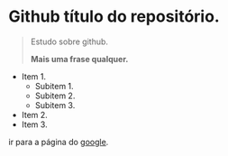 # Github título do repositório.

> Estudo sobre github.
> 
> **Mais uma frase qualquer.**

* Item 1.
  - Subitem 1.
  - Subitem 2.
  - Subitem 3.
* Item 2.
* Item 3.

ir para a página do [google](https://www.google.com).

